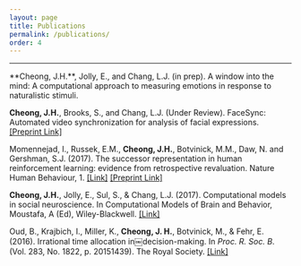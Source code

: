 ```yaml
---
layout: page
title: Publications
permalink: /publications/
order: 4
---
```


---
<table cellpadding="10">
<tr>
<div markdown="1">
<p></p>
**Cheong, J.H.**, Jolly, E., and Chang, L.J. (in prep). A window into the mind: A computational approach to measuring emotions in response to naturalistic stimuli.  

**Cheong, J.H.**, Brooks, S., and Chang, L.J. (Under Review). FaceSync: Automated video synchronization for analysis of facial expressions. [[Preprint Link]](https://psyarxiv.com/p5293/)

Momennejad, I., Russek, E.M., **Cheong, J.H.**, Botvinick, M.M., Daw, N. and Gershman, S.J. (2017). The successor representation in human reinforcement learning: evidence from retrospective revaluation. Nature Human Behaviour, 1. [[Link]](https://www.nature.com/articles/s41562-017-0180-8) [[Preprint Link]](http://biorxiv.org/content/early/2016/10/27/083824) 

**Cheong, J.H.**, Jolly, E., Sul, S., & Chang, L.J. (2017). Computational models in social neuroscience. In Computational Models of Brain and Behavior, Moustafa, A (Ed), Wiley-Blackwell. [[Link]](http://www.wiley.com/WileyCDA/WileyTitle/productCd-1119159067.html)

Oud, B., Krajbich, I., Miller, K., **Cheong, J. H.**, Botvinick, M., & Fehr, E. (2016). Irrational time allocation in￼decision-making. In *Proc. R. Soc. B*. (Vol. 283, No. 1822, p. 20151439). The Royal Society. [[Link]](http://rspb.royalsocietypublishing.org/content/283/1822/20151439)

</div>
</tr>
</table>
